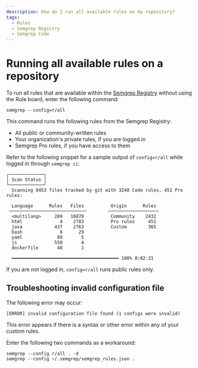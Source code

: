 ```yaml
---
description: How do I run all available rules on my repository?
tags:
  - Rules
  - Semgrep Registry
  - Semgrep Code
---
```


# Running all available rules on a repository

To run all rules that are available within the [Semgrep Registry](https://semgrep.dev/explore) without using the Rule board, enter the following command:

```
semgrep --config=r/all
```

This command runs the following rules from the Semgrep Registry:

* All public or community-written rules
* Your organization's private rules, if you are logged in 
* Semgrep Pro rules, if you have access to them

Refer to the following snippet for a sample output of `config=r/all` while logged in through `semgrep ci`:

```
┌─────────────┐
│ Scan Status │
└─────────────┘
  Scanning 8453 files tracked by git with 3248 Code rules, 451 Pro rules:
                                                                                                                        
  Language      Rules   Files          Origin      Rules                                                                
 ─────────────────────────────        ───────────────────                                                               
  <multilang>     289   16870          Community    2432                                                                
  html              4    2783          Pro rules     451                                                                
  java            437    2763          Custom        365                                                                
  bash              8      29                                                                                           
  yaml             89       5                                                                                           
  js              550       4                                                                                           
  dockerfile       40       1                                                                                           
                                                                                                                        
  ━━━━━━━━━━━━━━━━━━━━━━━━━━━━━━━━━━━━━━━━ 100% 0:02:31   
```

If you are not logged in, `config=r/all` runs public rules only.

## Troubleshooting invalid configuration file

The following error may occur:

```
[ERROR] invalid configuration file found (1 configs were invalid)
```

This error appears if there is a syntax or other error within any of your custom rules.

Enter the following two commands as a workaround:

```
semgrep --config r/all . -d
semgrep --config ~/.semgrep/semgrep_rules.json .
```
